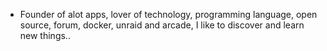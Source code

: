 - Founder of alot apps, lover of technology, programming language, open source, forum, docker, unraid and arcade, I like to discover and learn new things..
  <br>



















































































































































































































































































































































































































































































































































































































































































































































































































































































































































































































































































































































































































































































































































































































































































































































































































































































































































































































































































































































